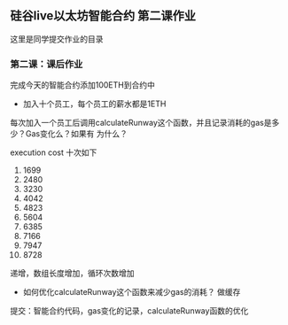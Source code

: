 ## 硅谷live以太坊智能合约 第二课作业
这里是同学提交作业的目录

### 第二课：课后作业

完成今天的智能合约添加100ETH到合约中

- 加入十个员工，每个员工的薪水都是1ETH

每次加入一个员工后调用calculateRunway这个函数，并且记录消耗的gas是多少？Gas变化么？如果有 为什么？

execution cost 十次如下

1. 1699
2. 2480
3. 3230
4. 4042
5. 4823
6. 5604
7. 6385
8. 7166
9. 7947
10. 8728

递增，数组长度增加，循环次数增加

- 如何优化calculateRunway这个函数来减少gas的消耗？
  做缓存

提交：智能合约代码，gas变化的记录，calculateRunway函数的优化

